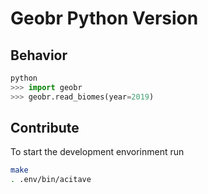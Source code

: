 # Geobr Python Version

## Behavior

```python
python
>>> import geobr
>>> geobr.read_biomes(year=2019)
```

## Contribute

To start the development envorinment run

```sh
make
. .env/bin/acitave
```
